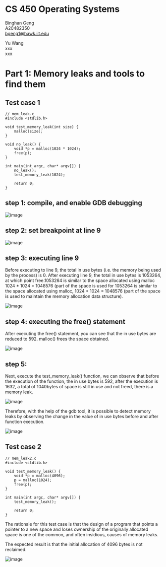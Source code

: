 # CS 450 Operating Systems
Binghan Geng<br>
A20482350<br>
bgeng1@hawk.iit.edu

Yu Wang<br>
xxx<br>
xxx

# Part 1: Memory leaks and tools to find them

## Test case 1

```
// mem_leak.c
#include <stdlib.h>

void test_memory_leak(int size) {
    malloc(size);
}

void no_leak() {
    void *p = malloc(1024 * 1024);
    free(p);
}

int main(int argc, char* argv[]) {
    no_leak();
    test_memory_leak(1024);

    return 0;
}

```

## step 1: compile, and enable GDB debugging
![image](/CS450/AS3/part-1/screenshots/compile.png)

## step 2: set breakpoint at line 9
![image](/screenshots/gdb-1.png)

## step 3: executing line 9
Before executing to line 9, the total in use bytes (i.e. the memory being used by the process) is 0. After executing line 9, the total in use bytes is 1053264, at which point free.1053264 is similar to the space allocated using malloc 1024 * 1024 = 1048576 (part of the space is used for 1053264 is similar to the space allocated using malloc, 1024 * 1024 = 1048576 (part of the space is used to maintain the memory allocation data structure). 

![image](/screenshots/gdb-3.png)

## step 4: executing the free() statement
After executing the free() statement, you can see that the in use bytes are reduced to 592. malloc() frees the space obtained.

![image](/screenshots/gdb-2.png)

## step 5:
Next, execute the test_memory_leak() function, we can observe that before the execution of the function, the in use bytes is 592, after the execution is 1632, a total of 1040bytes of space is still in use and not freed, there is a memory leak.

![image](/screenshots/gdb-4.png)

Therefore, with the help of the gdb tool, it is possible to detect memory leaks by observing the change in the value of in use bytes before and after function execution.

![image](/screenshots/mem_leak.png)

## Test case 2
```
// mem_leak2.c
#include <stdlib.h>

void test_memory_leak() {
    void *p = malloc(4096);
    p = malloc(1024);
    free(p);
}

int main(int argc, char* argv[]) {
    test_memory_leak();

    return 0;
}
```

The rationale for this test case is that the design of a program that points a pointer to a new space and loses ownership of the originally allocated space is one of the common, and often insidious, causes of memory leaks.

The expected result is that the initial allocation of 4096 bytes is not reclaimed.

![image](/screenshots/mem_leak2.png)
